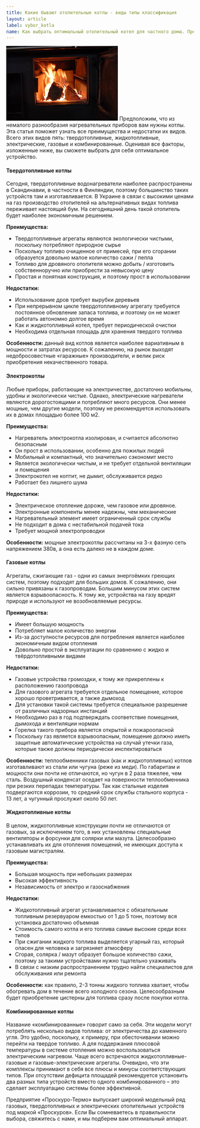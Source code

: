 ```yaml
---
title: Какие бывают отопительные котлы - виды типы классификация
layout: article
label: vybor_kotla
name: Как выбрать оптимальный отопительный котел для частного дома. Преимущества и недостатки различных типов отопительных устройств.
---
```


![Огонь горит в топке котла](/images/Plamya-v-kotle.jpg "Дрова горят в топке котла")
Предположим, что из немалого разнообразия нагревательных приборов вам нужны котлы. Эта статья поможет узнать все преимущества и недостатки их видов. Всего этих видов пять: твердотопливные, жидкотопливные, электрические, газовые и комбинированные. Оценивая все факторы, изложенные ниже, вы сможете выбрать для себя оптимальное устройство.

#### Твердотопливные котлы

Сегодня, твердотопливные водонагреватели наиболее распространены в Скандинавии, в частности в Финляндии, поэтому большинство таких устройств там и изготавливается. В Украине в связи с высокими ценами на газ производство отопителей на альтернативных видах топлива переживает настоящий бум. На сегодняшний день такой отопитель будет наиболее экономичным решением.

**Преимущества:**
- Твердотопливные агрегаты являются экологически чистыми, поскольку потребляют природное сырье
- Поскольку топливо очищенное от примесей, при его сгорании образуется довольно малое количество сажи / пепла
- Топливо для дровяного отопителя можно добыть / изготовить собственноручно или приобрести за невысокую цену
- Простая и понятная конструкция, и поэтому прост в использовании

**Недостатки:**

- Использование дров требует вырубки деревьев
- При непрерывном цикле твердотопливному агрегату требуется постоянное обновление запаса топлива, и поэтому он не может работать автономно долгое время
- Как и жидкотопливный котел, требует периодической очистки
- Необходима отдельная площадь для хранения твердого топлива

**Особенности:** данный вид котлов является наиболее вариативным в мощности и затратах ресурсов. К сожалению, на рынок выходят недобросовестные «гаражные» производители, и велик риск приобретения некачественного товара. 

#### Электрокотлы

Любые приборы, работающие на электричестве, достаточно мобильны, удобны и экологически чистые. Однако, электрические нагреватели являются дорогостоящими и потребляют много ресурсов. Они менее мощные, чем другие модели, поэтому не рекомендуется использовать их в домах площадью более 100 м2.

**Преимущества:**
- Нагреватель электрокотла изолирован, и считается абсолютно безопасным
- Он прост в использовании, особенно для пожилых людей
- Мобильный и компактный, что значительно сэкономит место
- Является экологически чистым, и не требует отдельной вентиляции и помещения
- Электрокотел не коптит, не дымит, обслуживается редко
- Работает без лишнего шума

**Недостатки:**
- Электрическое отопление дороже, чем газовое или дровяное.
- Электронные компоненты менее надежны, чем механические
- Нагревательный элемент имеет ограниченный срок службы
- Не подходит в дома с нестабильной подачей тока
- Требует мощной электропроводки 

**Особенности:** мощные электрокотлы рассчитаны на 3-х фазную сеть напряжением 380в, а она есть далеко не в каждом доме.

#### Газовые котлы

Агрегаты, сжигающие газ - одни из самых энергоёмких греющих систем, поэтому подходят для больших домов. К сожалению, они сильно привязаны к газопроводам. Большим минусом этих систем является взрывоопасность. К тому же, устройства на газу вредят природе и используют не возобновляемые ресурсы.

**Преимущества:**
- Имеет большую мощность
- Потребляет малое количество энергии
- Из-за доступности ресурсов для потребления является наиболее экономичным видом отопления
- Довольно простой в эксплуатации по сравнению с жидко и твёрдотопливными видами

**Недостатки:**
- Газовые устройства громоздки, к тому же прикреплены к расположению газопровода
- Для газового агрегата требуется отдельное помещение, которое хорошо проветривается, а также дымоход
- Для установки такой системы требуется специальное разрешение от различных надзорных инстанций
- Необходимо раз в год подтверждать соответствие помещения, дымохода и вентиляции нормам
- Горелка такого прибора является открытой и пожароопасной
- Поскольку газ является взрывоопасным, помещение должно иметь защитные автоматические устройства на случай утечки газа, которые также должны периодически инспектироваться

**Особенности:** теплообменники газовых (как и жидкотопливных) котлов изготавливают из стали или чугуна (реже из меди). По габаритам и мощности они почти не отличаются, но чугун в 2 раза тяжелее, чем сталь. Воздушный конденсат оседает на поверхности теплообменника при резких перепадах температуры. Так как стальные изделия подвергаются коррозии, то средний срок службы стального корпуса - 13 лет, а чугунный прослужит около 50 лет.

#### Жидкотопливные котлы

В целом, жидкотопливные конструкции почти не отличаются от газовых, за исключением того, в них установлены специальные вентиляторы и форсунки для солярки или мазута. Целесообразно устанавливать их для отопления помещений, не имеющих доступа к газовым магистралям. 

**Преимущества:**

- Большая мощность при небольших размерах
- Высокая эффективность
- Независимость от электро и газоснабжения

**Недостатки:**

- Жидкотопливный агрегат устанавливается с обязательным топливным резервуаром емкостью от 1 до 5 тонн, поэтому вся установка достаточно объемная
- Стоимость самого котла и его топлива самые высокие среди всех типов
- При сжигании жидкого топлива выделяется угарный газ, который опасен для человека и загрязняет атмосферу
- Сгорая, солярка / мазут образует большое количество сажи, поэтому за такими устройствами нужно тщательно ухаживать
- В связи с низким распространением трудно найти специалистов для обслуживания или ремонта

**Особенности:** как правило, 2-3 тонны жидкого топлива хватает, чтобы обогревать дом в течение всего холодного сезона. Целесообразным будет приобретение цистерны для топлива сразу после покупки котла.

#### Комбинированные котлы

Название «комбинированные» говорит само за себя. Эти модели могут потреблять несколько видов топлива: от электричества до каменного угля. Это удобно, поскольку, к примеру, при обесточивании можно перейти на твердое топливо.  А для поддержания плюсовой температуры в системе отопления можно воспользоваться электрическим нагревом. Чаще всего встречаются жидкотопливные-газовые и газовые-электрические агрегаты. Очевидно, что эти комплексы принимают в себя все плюсы и минусы соответствующих типов. При отсутствии дефицита площадей рекомендуется установить два разных типа устройств вместо одного комбинированного – это сделает эксплуатацию системы более эффективной.

Предприятие «Проскуро-Термо» выпускает широкий модельный ряд газовых, твердотопливных и электрических отопительных устройств под маркой «Проскуров». Если Вы сомневаетесь в правильности выбора, свяжитесь с нами, и мы подберем вам оптимальный аппарат. 